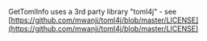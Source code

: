 GetTomlInfo uses a 3rd party library "toml4j" - see [https://github.com/mwanji/toml4j/blob/master/LICENSE](https://github.com/mwanji/toml4j/blob/master/LICENSE)
